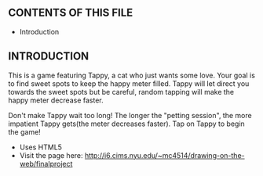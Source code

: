 CONTENTS OF THIS FILE
---------------------

* Introduction


INTRODUCTION
------------

This is a game featuring Tappy, a cat who just wants some love. Your goal is to find sweet spots to keep the happy meter filled. Tappy will let direct you towards the sweet spots but be careful, random tapping will make the happy meter decrease faster.

Don't make Tappy wait too long! The longer the "petting session", the more impatient Tappy gets(the meter decreases faster). Tap on Tappy to begin the game!

* Uses HTML5
* Visit the page here:
http://i6.cims.nyu.edu/~mc4514/drawing-on-the-web/finalproject
